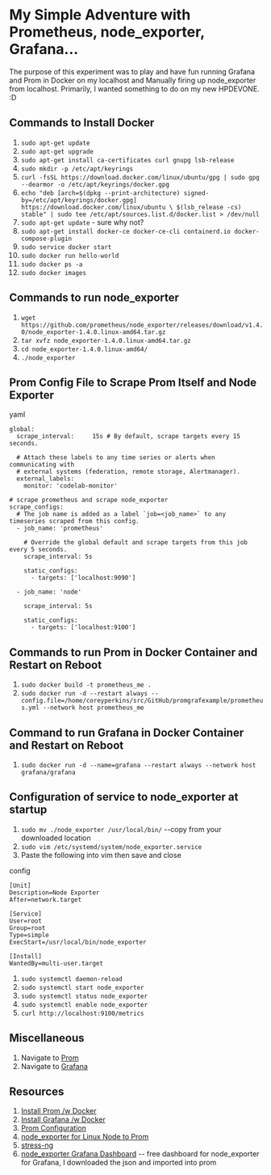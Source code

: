 # My Simple Adventure with Prometheus, node_exporter, Grafana...

The purpose of this experiment was to play and have fun running Grafana and Prom in Docker on my localhost and Manually firing up node_exporter from localhost. Primarily, I wanted something to do on my new HPDEVONE. :D

## Commands to Install Docker

1. `sudo apt-get update`
1. `sudo apt-get upgrade`
1. `sudo apt-get install ca-certificates curl gnupg lsb-release`
1. `sudo mkdir -p /etc/apt/keyrings`
1. `curl -fsSL https://download.docker.com/linux/ubuntu/gpg | sudo gpg --dearmor -o /etc/apt/keyrings/docker.gpg`
1. `echo "deb [arch=$(dpkg --print-architecture) signed-by=/etc/apt/keyrings/docker.gpg] https://download.docker.com/linux/ubuntu \ $(lsb_release -cs) stable" | sudo tee /etc/apt/sources.list.d/docker.list > /dev/null`
1. `sudo apt-get update` - sure why not?
1. `sudo apt-get install docker-ce docker-ce-cli containerd.io docker-compose-plugin`
1. `sudo service docker start`
1. `sudo docker run hello-world`
1. `sudo docker ps -a`
1. `sudo docker images`

## Commands to run node_exporter

1. `wget https://github.com/prometheus/node_exporter/releases/download/v1.4.0/node_exporter-1.4.0.linux-amd64.tar.gz`
1. `tar xvfz node_exporter-1.4.0.linux-amd64.tar.gz`
1. `cd node_exporter-1.4.0.linux-amd64/`
1. `./node_exporter`

## Prom Config File to Scrape Prom Itself and Node Exporter

yaml
```
global:
  scrape_interval:     15s # By default, scrape targets every 15 seconds.

  # Attach these labels to any time series or alerts when communicating with
  # external systems (federation, remote storage, Alertmanager).
  external_labels:
    monitor: 'codelab-monitor'

# scrape prometheus and scrape node_exporter
scrape_configs:
  # The job name is added as a label `job=<job_name>` to any timeseries scraped from this config.
  - job_name: 'prometheus'

    # Override the global default and scrape targets from this job every 5 seconds.
    scrape_interval: 5s

    static_configs:
      - targets: ['localhost:9090']
  
  - job_name: 'node'

    scrape_interval: 5s

    static_configs:
      - targets: ['localhost:9100']
```

## Commands to run Prom in Docker Container and Restart on Reboot

1. `sudo docker build -t prometheus_me .`
1. `sudo docker run -d --restart always --config.file=/home/coreyperkins/src/GitHub/promgrafexample/prometheus.yml --network host prometheus_me`

## Command to run Grafana in Docker Container and Restart on Reboot

1. `sudo docker run -d --name=grafana --restart always --network host grafana/grafana`

## Configuration of service to node_exporter at startup

1. `sudo mv ./node_exporter /usr/local/bin/` --copy from your downloaded location
1. `sudo vim /etc/systemd/system/node_exporter.service`
1. Paste the following into vim then save and close

config
```
[Unit]
Description=Node Exporter
After=network.target
 
[Service]
User=root
Group=root
Type=simple
ExecStart=/usr/local/bin/node_exporter
 
[Install]
WantedBy=multi-user.target
```

1. `sudo systemctl daemon-reload`
1. `sudo systemctl start node_exporter`
1. `sudo systemctl status node_exporter`
1. `sudo systemctl enable node_exporter`
1. `curl http://localhost:9100/metrics`

## Miscellaneous

1. Navigate to [Prom](http://localhost:9090)
1. Navigate to [Grafana](http://localhost:3000)

## Resources

1. [Install Prom /w Docker](https://www.techgeeknext.com/tools/docker/install-prometheus-using-docker)
1. [Install Grafana /w Docker](https://www.techgeeknext.com/tools/docker/install-grafana-using-docker)
1. [Prom Configuration](https://prometheus.io/docs/prometheus/latest/getting_started/#configuring-prometheus-to-monitor-itself)
1. [node_exporter for Linux Node to Prom](https://prometheus.io/docs/guides/node-exporter/)
1. [stress-ng](https://www.linuxshelltips.com/create-cpu-load-linux/)
1. [node_exporter Grafana Dashboard](https://grafana.com/grafana/dashboards/5174-node-exporter-full/) -- free dashboard for node_exporter for Grafana, I downloaded the json and imported into prom

